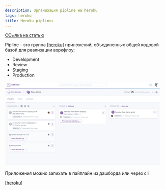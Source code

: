 ```yaml
---
description: Организация pipline на heroku
tags: heroku
title: Heroku piplines
---
```

[ССылка на статью](https://devcenter.heroku.com/articles/pipelines)

Pipline - это группа [[heroku]] приложений, объединенных общей кодовой базой для реализации воркфлоу:

- Development
- Review
- Staging
- Production

![heroku pipline](../attachments/2021-04-25-23-04-12.png)

Приложения можно запихать в пайплайн из дашборда или через cli

[[heroku]]

[//begin]: # "Autogenerated link references for markdown compatibility"
[heroku]: ..%2Flists%2Fheroku "Heroku"
[//end]: # "Autogenerated link references"
